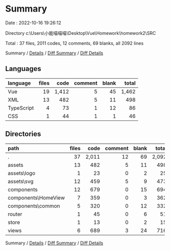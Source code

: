 # Summary

Date : 2022-10-16 19:26:12

Directory c:\\Users\\小能喵喵喵\\Desktop\\Vue\\Homework\\homework2\\SRC

Total : 37 files,  2011 codes, 12 comments, 69 blanks, all 2092 lines

Summary / [Details](details.md) / [Diff Summary](diff.md) / [Diff Details](diff-details.md)

## Languages
| language | files | code | comment | blank | total |
| :--- | ---: | ---: | ---: | ---: | ---: |
| Vue | 19 | 1,412 | 5 | 45 | 1,462 |
| XML | 13 | 482 | 5 | 11 | 498 |
| TypeScript | 4 | 73 | 1 | 12 | 86 |
| CSS | 1 | 44 | 1 | 1 | 46 |

## Directories
| path | files | code | comment | blank | total |
| :--- | ---: | ---: | ---: | ---: | ---: |
| . | 37 | 2,011 | 12 | 69 | 2,092 |
| assets | 13 | 482 | 5 | 11 | 498 |
| assets\\logo | 1 | 23 | 0 | 2 | 25 |
| assets\\svg | 12 | 459 | 5 | 9 | 473 |
| components | 12 | 679 | 0 | 15 | 694 |
| components\\HomeView | 7 | 359 | 0 | 3 | 362 |
| components\\common | 5 | 320 | 0 | 12 | 332 |
| router | 1 | 45 | 0 | 6 | 51 |
| store | 1 | 13 | 0 | 2 | 15 |
| views | 6 | 689 | 3 | 24 | 716 |

Summary / [Details](details.md) / [Diff Summary](diff.md) / [Diff Details](diff-details.md)
